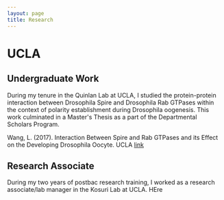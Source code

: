 ```yaml
---
layout: page
title: Research
---
```


# UCLA

## Undergraduate Work

During my tenure in the Quinlan Lab at UCLA, I studied the protein-protein interaction between Drosophila Spire and Drosophila Rab GTPases within the context of polarity establishment during Drosophila oogenesis. This work culminated in a Master's Thesis as a part of the Departmental Scholars Program.

Wang, L. (2017). Interaction Between Spire and Rab GTPases and its Effect on the Developing Drosophila Oocyte. UCLA [link](https://escholarship.org/uc/item/5hv5d87j)

  

## Research Associate

During my two years of postbac research training, I worked as a research associate/lab manager in the Kosuri Lab at UCLA. HEre
